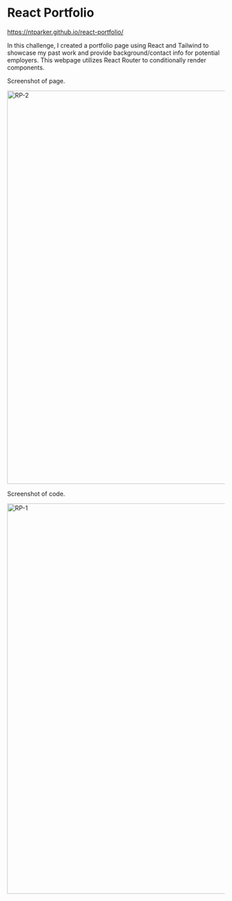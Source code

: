# React Portfolio

https://ntparker.github.io/react-portfolio/

In this challenge, I created a portfolio page using React and Tailwind to showcase my past work and provide background/contact info for potential employers. This webpage utilizes React Router to conditionally render components. 


Screenshot of page.

<img width="908" alt="RP-2" src="https://user-images.githubusercontent.com/104395889/198344535-e7d683dd-0b0b-419c-bd65-7f076ca422a7.png">



Screenshot of code.

<img width="901" alt="RP-1" src="https://user-images.githubusercontent.com/104395889/198344594-d23e1b74-db6a-446b-8c5a-b8fef4c52a33.png">
